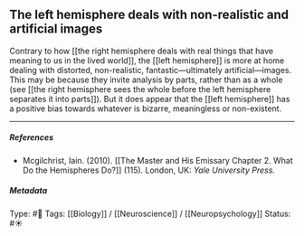 ## The left hemisphere deals with non-realistic and artificial images  # 

Contrary to how [[the right hemisphere deals with real things that have meaning to us in the lived world]], the [[left hemisphere]] is more at home dealing with distorted, non-realistic, fantastic—ultimately artificial—images. This may be because they invite analysis by parts, rather than as a whole (see [[the right hemisphere sees the whole before the left hemisphere separates it into parts]]). But it does appear that the [[left hemisphere]] has a positive bias towards whatever is bizarre, meaningless or non-existent.

___

##### References

- Mcgilchrist, Iain. (2010). [[The Master and His Emissary Chapter 2. What Do the Hemispheres Do?]] (115). London, UK: _Yale University Press._

##### Metadata

Type: #🔴 
Tags: [[Biology]] / [[Neuroscience]] / [[Neuropsychology]] 
Status: #☀️ 
